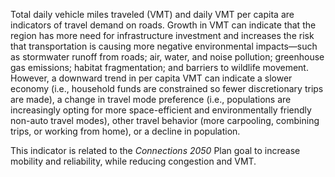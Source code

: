 Total daily vehicle miles traveled (VMT) and daily VMT per capita are indicators of travel demand on roads.  Growth in VMT can indicate that the region has more need for infrastructure investment and increases the risk that transportation is causing more negative environmental impacts—such as stormwater runoff from roads; air, water, and noise pollution; greenhouse gas emissions; habitat fragmentation; and barriers to wildlife movement. However, a downward trend in per capita VMT can indicate a slower economy (i.e., household funds are constrained so fewer discretionary trips are made), a change in travel mode preference (i.e., populations are increasingly opting for more space-efficient and environmentally friendly non-auto travel modes), other travel behavior (more carpooling, combining trips, or working from home), or a decline in population. 

This indicator is related to the _Connections 2050_ Plan goal to increase mobility and reliability, while reducing congestion and VMT. 